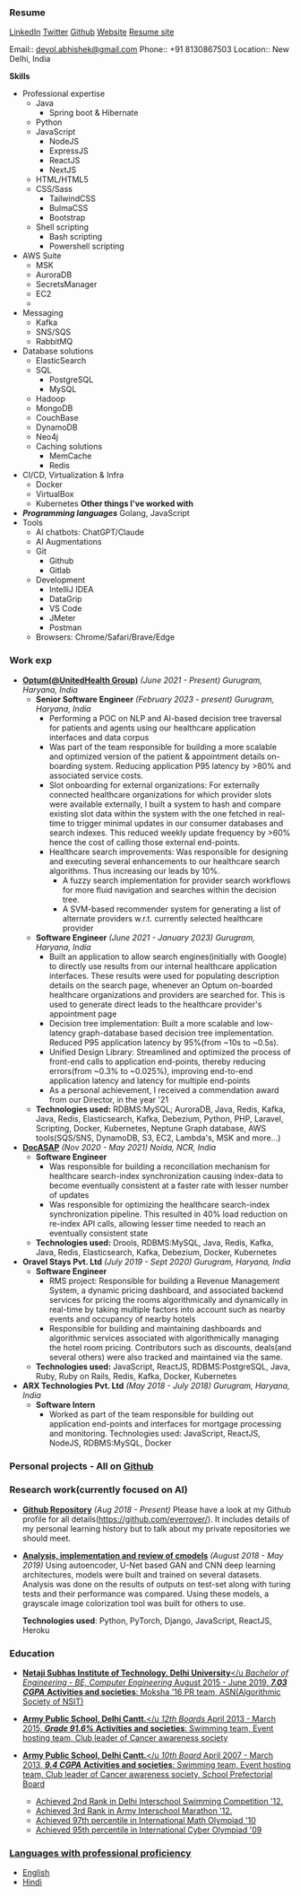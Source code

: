 ### Resume

[LinkedIn](https://www.linkedin.com/in/abhishek-deyol/)
[Twitter](https://x.com/everrover)
[Github](https://github.com/everrover/)
[Website](https://everrover.com)
[Resume site](https://everrover.github.io)

Email:: deyol.abhishek@gmail.com
Phone:: +91 8130867503
Location:: New Delhi, India

**Skills**

- Professional expertise
  - Java
    - Spring boot & Hibernate
  - Python
  - JavaScript
    - NodeJS
    - ExpressJS
    - ReactJS
    - NextJS
  - HTML/HTML5
  - CSS/Sass
    - TailwindCSS
    - BulmaCSS
    - Bootstrap
  - Shell scripting
    - Bash scripting
    - Powershell scripting
- AWS Suite
  - MSK
  - AuroraDB
  - SecretsManager
  - EC2
  -
- Messaging
  - Kafka
  - SNS/SQS
  - RabbitMQ
- Database solutions
  - ElasticSearch
  - SQL
    - PostgreSQL
    - MySQL
  - Hadoop
  - MongoDB
  - CouchBase
  - DynamoDB
  - Neo4j
  - Caching solutions
    - MemCache
    - Redis
- CI/CD, Virtualization & Infra
  - Docker
  - VirtualBox
  - Kubernetes
**Other things I've worked with**
- ***Programming languages***
  Golang, JavaScript
- Tools
  - AI chatbots: ChatGPT/Claude
  - AI Augmentations
  - Git
    - Github
    - Gitlab
  - Development
    - IntelliJ IDEA
    - DataGrip
    - VS Code
    - JMeter
    - Postman
  - Browsers: Chrome/Safari/Brave/Edge

### Work exp

- **<u>Optum(@UnitedHealth Group)</u>** *(June 2021 - Present)* *Gurugram, Haryana, India*
  - **Senior Software Engineer** *(February 2023 - present)* *Gurugram, Haryana, India*
    - Performing a POC on NLP and AI-based decision tree traversal for patients and agents using our healthcare application interfaces and data corpus
    - Was part of the team responsible for building a more scalable and optimized version of the patient & appointment details on-boarding system. Reducing application P95 latency by >80% and associated service costs.
    - Slot onboarding for external organizations: For externally connected healthcare organizations for which provider slots were available externally, I built a system to hash and compare existing slot data within the system with the one fetched in real-time to trigger minimal updates in our consumer databases and search indexes. This reduced weekly update frequency by >60% hence the cost of calling those external end-points.
    - Healthcare search improvements: Was responsible for designing and executing several enhancements to our healthcare search algorithms. Thus increasing our leads by 10%.
        - A fuzzy search implementation for provider search workflows for more fluid navigation and searches within the decision tree.
        - A SVM-based recommender system for generating a list of alternate providers w.r.t. currently selected healthcare provider
  - **Software Engineer** *(June 2021 - January 2023)* *Gurugram, Haryana, India*
    - Built an application to allow search engines(initially with Google) to directly use results from our internal healthcare application interfaces. These results were used for populating description details on the search page, whenever an Optum on-boarded healthcare organizations and providers are searched for. This is used to generate direct leads to the healthcare provider's appointment page
    - Decision tree implementation: Built a more scalable and low-latency graph-database based decision tree implementation. Reduced P95 application latency by 95%(from ~10s to ~0.5s).
    - Unified Design Library: Streamlined and optimized the process of front-end calls to application end-points, thereby reducing errors(from ~0.3% to ~0.025%), improving end-to-end application latency and latency for multiple end-points
    - As a personal achievement, I received a commendation award from our Director, in the year '21
  - **Technologies used:** RDBMS:MySQL; AuroraDB, Java, Redis, Kafka, Java, Redis, Elasticsearch, Kafka, Debezium, Python, PHP, Laravel, Scripting, Docker, Kubernetes, Neptune Graph database, AWS tools(SQS/SNS, DynamoDB, S3, EC2, Lambda's, MSK and more...)
- **<u>DocASAP</u>** *(Nov 2020 - May 2021)* *Noida, NCR, India*
  - **Software Engineer**
    - Was responsible for building a reconciliation mechanism for healthcare search-index synchronization causing index-data to become eventually consistent at a faster rate with lesser number of updates
    - Was responsible for optimizing the healthcare search-index synchronization pipeline. This resulted in 40% load reduction on re-index API calls, allowing lesser time needed to reach an eventually consistent state
  - **Technologies used:** Drools, RDBMS:MySQL, Java, Redis, Kafka, Java, Redis, Elasticsearch, Kafka, Debezium, Docker, Kubernetes
- **Oravel Stays Pvt. Ltd** *(July 2019 - Sept 2020)* *Gurugram, Haryana, India*
  - **Software Engineer**
    - RMS project: Responsible for building a Revenue Management System, a dynamic pricing dashboard, and associated backend services for pricing the rooms algorithmically and dynamically in real-time by taking multiple factors into account such as nearby events and occupancy of nearby hotels
    - Responsible for building and maintaining dashboards and algorithmic services associated with algorithmically managing the hotel room pricing. Contributors such as discounts, deals(and several others) were also tracked and maintained via the same.
  - **Technologies used:** JavaScript, ReactJS, RDBMS:PostgreSQL, Java, Ruby, Ruby on Rails, Redis, Kafka, Docker, Kubernetes
- **ARX Technologies Pvt. Ltd** *(May 2018 - July 2018)* *Gurugram, Haryana, India*
  - **Software Intern**
    - Worked as part of the team responsible for building out application end-points and interfaces for mortgage processing and monitoring. Technologies used: JavaScript, ReactJS, NodeJS, RDBMS:MySQL, Docker


### Personal projects - All on [Github](https://github.com/everrover/)

### Research work(currently focused on AI)

- **<u>Github Repository</u>** *(Aug 2018 - Present)*
  Please have a look at my Github profile for all details(https://github.com/everrover/). It includes details of my personal learning history but to talk about my private repositories we should meet.

- **<u>Analysis, implementation and review of cmodels</u>** *(August 2018 - May 2019)*
  Using autoencoder, U-Net based GAN and CNN deep learning architectures, models were built and trained on several datasets. Analysis was done on the results of outputs on test-set along with turing tests and their performance was compared. Using these models, a grayscale image colorization tool was built for others to use.

  **Technologies used**: Python, PyTorch, Django, JavaScript, ReactJS, Heroku

### Education

- **<u>Netaji Subhas Institute of Technology, Delhi University**</u
  *Bachelor of Engineering - BE, Computer Engineering*
  August 2015 - June 2019, ***7.03 CGPA***
  **Activities and societies**: Moksha '16 PR team, ASN(Algorithmic Society of NSIT)
- **<u>Army Public School, Delhi Cantt.**</u
  *12th Boards*
  April 2013 - March 2015, ***Grade 91.6%***
  **Activities and societies**: Swimming team, Event hosting team, Club leader of Cancer awareness society
- **<u>Army Public School, Delhi Cantt.**</u
  *10th Board*
  April 2007 - March 2013, ***9.4 CGPA***
  **Activities and societies**: Swimming team, Event hosting team, Club leader of Cancer awareness society, School Prefectorial Board

  - Achieved 2nd Rank in Delhi Interschool Swimming Competition '12.
  - Achieved 3rd Rank in Army Interschool Marathon '12.
  - Achieved 97th percentile in International Math Olympiad '10
  - Achieved 95th percentile in International Cyber Olympiad '09

### Languages with professional proficiency

- English
- Hindi
